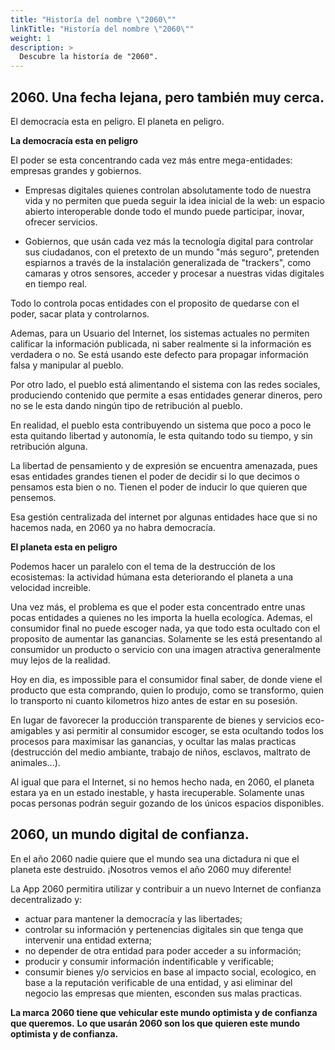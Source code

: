 ```yaml
---
title: "Historía del nombre \"2060\""
linkTitle: "Historía del nombre \"2060\""
weight: 1
description: >
  Descubre la historía de "2060".
---
```


## 2060. Una fecha lejana, pero también muy cerca.

El democracía esta en peligro.
El planeta en peligro. 

**La democracía esta en peligro**

El poder se esta concentrando cada vez más entre mega-entidades: empresas grandes y gobiernos.
 
- Empresas digitales quienes controlan absolutamente todo de nuestra vida y no permiten que pueda seguir la idea inicial de la web: un espacio abierto interoperable donde todo el mundo puede participar, inovar, ofrecer servicios.

- Gobiernos, que usán cada vez más la tecnología digital para controlar sus ciudadanos, con el pretexto de un mundo "más seguro", pretenden espiarnos a través de la instalación generalizada de "trackers", como camaras y otros sensores, acceder y procesar a nuestras vidas digitales en tiempo real.

Todo lo controla pocas entidades con el proposito de quedarse con el poder, sacar plata y controlarnos.

Ademas, para un Usuario del Internet, los sistemas actuales no permiten calificar la información publicada, ni saber realmente si la información es verdadera o no.
Se está usando este defecto para propagar información falsa y manipular al pueblo.

Por otro lado, el pueblo está alimentando el sistema con las redes sociales, produciendo contenido que permite a esas entidades generar dineros, pero no se le esta dando ningún tipo de retribución al pueblo.

En realidad, el pueblo esta contribuyendo un sistema que poco a poco le esta quitando libertad y autonomía, le esta quitando todo su tiempo, y sin retribución alguna.

La libertad de pensamiento y de expresión se encuentra amenazada, pues esas entidades grandes tienen el poder de decidir si lo que decimos o pensamos esta bien o no.
Tienen el poder de inducir lo que quieren que pensemos.

Esa gestión centralizada del internet por algunas entidades hace que si no hacemos nada, en 2060 ya no habra democracía.


**El planeta esta en peligro**

Podemos hacer un paralelo con el tema de la destrucción de los ecosistemas: la actividad húmana esta deteriorando el planeta a una velocidad increible.

Una vez más, el problema es que el poder esta concentrado entre unas pocas entidades a quienes no les importa la huella ecologíca. Ademas, el consumidor final no puede escoger nada, ya que todo esta ocultado con el proposito de aumentar las ganancias. Solamente se les está presentando al consumidor un producto o servicio con una imagen atractiva generalmente muy lejos de la realidad.

Hoy en dia, es impossible para el consumidor final saber, de donde viene el producto que esta comprando, quien lo produjo, como se transformo, quien lo transporto ni cuanto kilometros hizo antes de estar en su posesión.

En lugar de favorecer la producción transparente de bienes y servicios eco-amigables y asi permitir al consumidor escoger, se esta ocultando todos los procesos para maximisar las ganancias, y ocultar las malas practicas (destrucción del medio ambiante, trabajo de niños, esclavos, maltrato de animales...).

Al igual que para el Internet, si no hemos hecho nada, en 2060, el planeta estara ya en un estado inestable, y hasta irecuperable. Solamente unas pocas personas podrán seguir gozando de los únicos espacios disponibles.


## 2060, un mundo digital de confianza.

En el año 2060 nadie quiere que el mundo sea una dictadura ni que el planeta este destruido.
¡Nosotros vemos el año 2060 muy diferente!

La App 2060 permitira utilizar y contribuir a un nuevo Internet de confianza decentralizado y:

- actuar para mantener la democracía y las libertades;
- controlar su información y pertenencias digitales sin que tenga que intervenir una entidad externa;
- no depender de otra entidad para poder acceder a su información;
- producir y consumir información indentificable y verificable;
- consumir bienes y/o servicios en base al impacto social, ecologico, en base a la reputación verificable de una entidad, y asi eliminar del negocio las empresas que mienten, esconden sus malas practicas.

**La marca 2060 tiene que vehicular este mundo optimista y de confianza que queremos.**
**Lo que usarán 2060 son los que quieren este mundo optimista y de confianza.**


